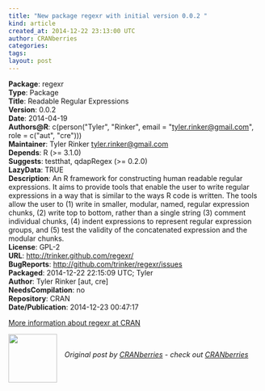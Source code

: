 ```yaml
---
title: "New package regexr with initial version 0.0.2 "
kind: article
created_at: 2014-12-22 23:13:00 UTC
author: CRANberries
categories: 
tags: 
layout: post
---
```

<strong>Package</strong>: regexr<br>
<strong>Type</strong>: Package<br>
<strong>Title</strong>: Readable Regular Expressions<br>
<strong>Version</strong>: 0.0.2<br>
<strong>Date</strong>: 2014-04-19<br>
<strong>Authors@R</strong>: c(person("Tyler", "Rinker", email = "tyler.rinker@gmail.com",
role = c("aut", "cre")))<br>
<strong>Maintainer</strong>: Tyler Rinker <tyler.rinker@gmail.com><br>
<strong>Depends</strong>: R (>= 3.1.0)<br>
<strong>Suggests</strong>: testthat, qdapRegex (>= 0.2.0)<br>
<strong>LazyData</strong>: TRUE<br>
<strong>Description</strong>: An R framework for constructing human readable regular
expressions.  It aims to provide tools that enable the user to write
regular expressions in a way that is similar to the ways R code is written.
The tools allow the user to (1) write in smaller, modular, named, regular
expression chunks, (2) write top to bottom, rather than a single string (3)
comment individual chunks, (4) indent expressions to represent regular
expression groups, and (5) test the validity of the concatenated expression
and the modular chunks.<br>
<strong>License</strong>: GPL-2<br>
<strong>URL</strong>: http://trinker.github.com/regexr/<br>
<strong>BugReports</strong>: http://github.com/trinker/regexr/issues<br>
<strong>Packaged</strong>: 2014-12-22 22:15:09 UTC; Tyler<br>
<strong>Author</strong>: Tyler Rinker [aut, cre]<br>
<strong>NeedsCompilation</strong>: no<br>
<strong>Repository</strong>: CRAN<br>
<strong>Date/Publication</strong>: 2014-12-23 00:47:17<br>

<p>
<a href="http://cran.r-project.org/web/packages/regexr/index.html">More information about regexr at CRAN</a><div class="author">
  <img src="" style="width: 96px; height: 96;">
  <span style="position: absolute; padding: 32px 15px;">
    <i>Original post by <a href="http://twitter.com/">CRANberries</a> - check out <a href="http://dirk.eddelbuettel.com/cranberries">CRANberries   </a></i>
  </span>
</div>
